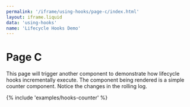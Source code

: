 ```yaml
---
permalink: '/iframe/using-hooks/page-c/index.html'
layout: iframe.liquid
data: 'using-hooks'
name: 'Lifecycle Hooks Demo'
---
```


# Page C

This page will trigger another component to demonstrate how lifecycle hooks incrementally execute. The component being rendered is a simple counter component. Notice the changes in the rolling log.

{% include 'examples/hooks-counter' %}
